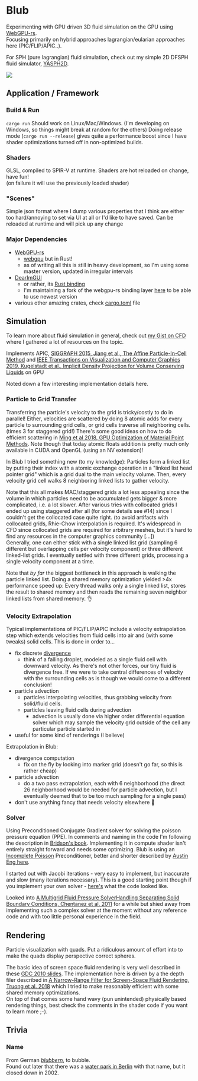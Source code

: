 # Blub

Experimenting with GPU driven 3D fluid simulation on the GPU using [WebGPU-rs](https://github.com/gfx-rs/wgpu-rs).  
Focusing primarily on hybrid approaches lagrangian/eularian approaches here (PIC/FLIP/APIC..).

For SPH (pure lagrangian) fluid simulation, check out my simple 2D DFSPH fluid simulator, [YASPH2D](https://github.com/Wumpf/yasph2d).

[![](https://img.youtube.com/vi/b8_HMJhM7Ws/hqdefault.jpg)](https://www.youtube.com/watch?v=b8_HMJhM7Ws "Blub fluid simulation video")

## Application / Framework

### Build & Run

`cargo run`
Should work on Linux/Mac/Windows. (I'm developing on Windows, so things might break at random for the others)
Doing release mode (`cargo run --release`) gives quite a performance boost since I have shader optimizations turned off in non-optimized builds.

### Shaders

GLSL, compiled to SPIR-V at runtime. Shaders are hot reloaded on change, have fun!  
(on failure it will use the previously loaded shader)

### "Scenes"

Simple json format where I dump various properties that I think are either too hard/annoying to set via UI at all or I'd like to have saved.
Can be reloaded at runtime and will pick up any change

### Major Dependencies

* [WebGPU-rs](https://github.com/gfx-rs/wgpu)
  * [webgpu](https://gpuweb.github.io/gpuweb/) but in Rust!
  * as of writing all this is still in heavy development, so I'm using some master version, updated in irregular intervals
* [DearImGUI](https://github.com/ocornut/imgui)
  * or rather, its [Rust binding](https://github.com/Gekkio/imgui-rs)
  * I'm maintaining a fork of the webgpu-rs binding layer [here](https://github.com/Wumpf/imgui-wgpu-rs/tree/use-wgpu-master) to be able to use newest version
* various other amazing crates, check [cargo.toml](https://github.com/Wumpf/blub/blob/master/Cargo.toml) file

## Simulation

To learn more about fluid simulation in general, check out [my Gist on CFD](https://gist.github.com/Wumpf/b3e953984de8b0efdf2c65e827a1ccc3) where I gathered a lot of resources on the topic.

Implements APIC, [SIGGRAPH 2015, Jiang et al., The Affine Particle-In-Cell Method](https://www.math.ucla.edu/%7Ejteran/papers/JSSTS15.pdf) and [IEEE Transactions on Visualization and Computer Graphics 2019, Kugelstadt et al., Implicit Density Projection for Volume Conserving Liquids](https://animation.rwth-aachen.de/media/papers/66/2019-TVCG-ImplicitDensityProjection.pdf) on GPU

Noted down a few interesting implementation details here.

### Particle to Grid Transfer

Transferring the particle's velocity to the grid is tricky/costly to do in parallel!
Either, velocities are scattered by doing 8 atomic adds for every particle to surrounding grid cells, or grid cells traverse all neighboring cells. (times 3 for staggered grid!)
There's some good ideas on how to do efficient scattering in [Ming et al 2018, GPU Optimization of Material Point Methods](http://www.cs.utah.edu/~kwu/GPU_MPM/GPU_MPM.pdf).
Note though that today atomic floats addition is pretty much only available in CUDA and OpenGL (using an NV extension)!

In Blub I tried something new (to my knowledge):
Particles form a linked list by putting their index with a atomic exchange operation in a "linked list head pointer grid" which is a grid dual to the main velocity volume.
Then, every velocity grid cell walks 8 neighboring linked lists to gather velocity.

Note that this all makes MAC/staggered grids a lot less appealing since the volume in which particles need to be accumulated gets bigger & more complicated, i.e. a lot slower.
After various tries with collocated grids I ended up using staggered after all (for some details see #14) since I couldn't get the collocated case quite right.
(to avoid artifacts with collocated grids, Rhie-Chow interpolation is required. It's widespread in CFD since collocated grids are required for arbitrary meshes, but it's hard to find any resources in the computer graphics community [...])  
Generally, one can either stick with a single linked list grid (sampling 6 different but overlapping cells per velocity component) or three different linked-list grids.
I eventually settled with three different grids, processing a single velocity component at a time.

Note that _by far_ the biggest bottleneck in this approach is walking the particle linked list. Doing a shared memory optimization yielded >4x performance speed up:
Every thread walks only a single linked list, stores the result to shared memory and then reads the remaining seven neighbor linked lists from shared memory. 👌

### Velocity Extrapolation

Typical implementations of PIC/FLIP/APIC include a velocity extrapolation step which extends velocities from fluid cells into air and (with some tweaks) solid cells.
This is done in order to...
* fix discrete [divergence](https://en.wikipedia.org/wiki/Divergence)
    * think of a falling droplet, modeled as a single fluid cell with downward velocity. As there's not other forces, our tiny fluid is divergence free. If we were to take central differences of velocity with the surrounding cells as is though we would come to a different conclusion!
* particle advection
  * particles interpolating velocities, thus grabbing velocity from solid/fluid cells.
  * particles leaving fluid cells during advection
    * advection is usually done via higher order differential equation solver which may sample the velocity grid outside of the cell any particular particle started in
* useful for some kind of renderings (I believe)

Extrapolation in Blub:
* divergence computation
  * fix on the fly by looking into marker grid (doesn't go far, so this is rather cheap)
* particle advection
  * do a two pass extrapolation, each with 6 neighborhood (the direct 26 neighborhood would be needed for particle advection, but I eventually deemed that to be too much sampling for a single pass)
* don't use anything fancy that needs velocity elsewhere 🙂

### Solver

Using Preconditioned Conjugate Gradient solver for solving the poisson pressure equation (PPE). In comments and naming in the code I'm following the description in [Bridson's book](https://www.amazon.com/Simulation-Computer-Graphics-Robert-Bridson/dp/1568813260).
Implementing it in compute shader isn't entirely straight forward and needs some optimizing.
Blub is using an [Incomplete Poisson](https://software.intel.com/content/www/us/en/develop/articles/parallelized-incomplete-poisson-preconditioner-in-cloth-simulation.html) Preconditioner, better and shorter described by [Austin Eng here](https://github.com/austinEng/WebGL-PIC-FLIP-Fluid#pressure-solve).

I started out with Jacobi iterations - very easy to implement, but inaccurate and slow (many iterations necessary). This is a good starting point though if you implement your own solver - [here's](https://github.com/Wumpf/blub/blob/c02ea18/shader/simulation/pressure_solve.comp) what the code looked like.

Looked into [A Multigrid Fluid Pressure SolverHandling Separating Solid Boundary Conditions, Chentanez et al. 2011](https://matthias-research.github.io/pages/publications/separatingBoundaries.pdf)
for a while but shied away from implementing such a complex solver at the moment without any reference code and with too little personal experience in the field.


## Rendering

Particle visualization with quads. Put a ridiculous amount of effort into to make the quads display perspective correct spheres.

The basic idea of screen space fluid rendering is very well described in these [GDC 2010 slides](http://developer.download.nvidia.com/presentations/2010/gdc/Direct3D_Effects.pdf).
The implementation here is driven by a the depth filer described in [A Narrow-Range Filter for Screen-Space Fluid Rendering, Truong et al. 2018](http://www.cemyuksel.com/research/papers/narrowrangefilter.pdf) which I tried to make reasonably efficient with some shared memory optimizations.  
On top of that comes some hand wavy (pun unintended) physically based rendering things, best check the comments in the shader code if you want to learn more ;-).

## Trivia

### Name
From German *[blubbern](https://en.wiktionary.org/wiki/blubbern)*, to bubble.  
Found out later that there was a [water park in Berlin](https://en.wikipedia.org/wiki/Blub_(water_park)) with that name, but it closed down in 2002.
